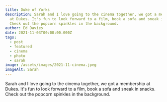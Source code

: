 ```yaml
---
title: Duke of Yorks
description: Sarah and I love going to the cinema together, we got a membership
  at Dukes. It's fun to look forward to a film, book a sofa and sneak in snacks.
  Check out the popcorn spinkles in the background.
author: Ed Davies
date: 2021-11-03T00:00:00.000Z
tags:
  - post
  - featured
  - cinema
  - photo
  - sarah
image: /assets/images/2021-11-cinema.jpeg
imageAlt: Sarah
---
```

Sarah and I love going to the cinema together, we got a membership at Dukes. It's fun to look forward to a film, book a sofa and sneak in snacks. Check out the popcorn spinkles in the background.